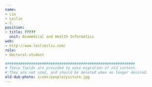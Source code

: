 ```yaml
---
name:
- Liu
- Leslie
- S.
position:
- title: ?????
  unit: Biomedical and Health Informatics
web:
- http://www.lesliesliu.com/
role:
- doctoral-student

############################################################
# These fields are provided to ease migration of old content.
# They are not used, and should be deleted when no longer desired.
old-dub-photo: icons/people/picture.jpg
---
```

